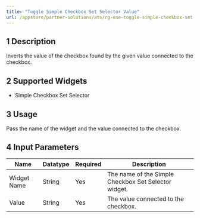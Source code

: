 ```yaml
---
title: "Toggle Simple Checkbox Set Selector Value"
url: /appstore/partner-solutions/ats/rg-one-toggle-simple-checkbox-set-selector-value/
---
```


## 1 Description

Inverts the value of the checkbox found by the given value connected to the checkbox.

## 2 Supported Widgets

* Simple Checkbox Set Selector

## 3 Usage

Pass the name of the widget and the value connected to the checkbox.

## 4 Input Parameters

Name | Datatype | Required | Description
---- | -------- | -------- | ---------------
Widget Name | String | Yes | The name of the Simple Checkbox Set Selector widget.
Value | String | Yes | The value connected to the checkbox.
